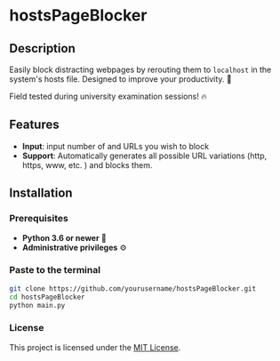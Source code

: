﻿# hostsPageBlocker
## Description
Easily block distracting webpages by rerouting them to `localhost` in the system's hosts file. 
Designed to improve your productivity. 🚀

Field tested during university examination sessions! 🔥 


## Features
- **Input**: input number of and URLs you wish to block 
- **Support**: Automatically generates all possible URL variations (http, https, www, etc. ) and blocks them. 

## Installation
### Prerequisites
- **Python 3.6 or newer** 🐍
- **Administrative privileges** ⚙️

### Paste to the terminal
```sh
git clone https://github.com/yourusername/hostsPageBlocker.git
cd hostsPageBlocker
python main.py
```


### License
This project is licensed under the [MIT License](LICENSE).
